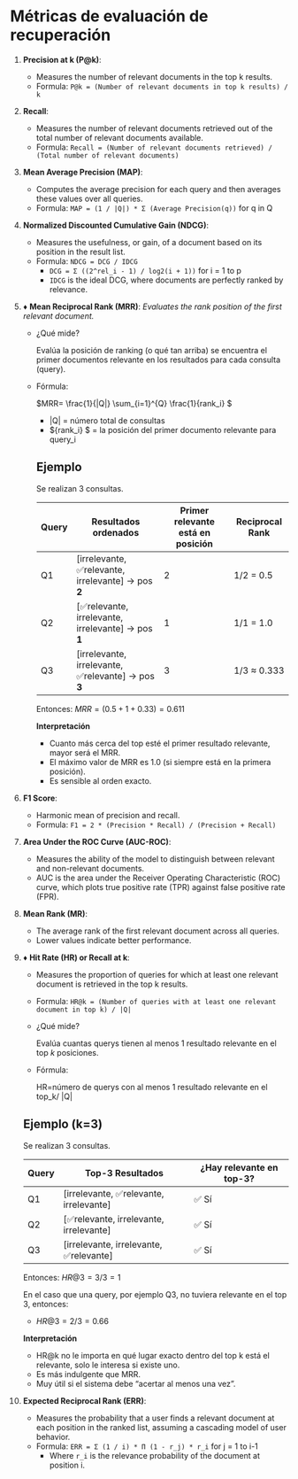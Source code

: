 # Métricas de evaluación de recuperación

1. **Precision at k (P@k)**:
   - Measures the number of relevant documents in the top k results.
   - Formula: `P@k = (Number of relevant documents in top k results) / k`

2. **Recall**:
   - Measures the number of relevant documents retrieved out of the total number of relevant documents available.
   - Formula: `Recall = (Number of relevant documents retrieved) / (Total number of relevant documents)`

3. **Mean Average Precision (MAP)**:
   - Computes the average precision for each query and then averages these values over all queries.
   - Formula:  `MAP = (1 / |Q|) * Σ (Average Precision(q))` for q in Q

4. **Normalized Discounted Cumulative Gain (NDCG)**:
   - Measures the usefulness, or gain, of a document based on its position in the result list.
   - Formula: `NDCG = DCG / IDCG`
     - `DCG = Σ ((2^rel_i - 1) / log2(i + 1))` for i = 1 to p
     - `IDCG` is the ideal DCG, where documents are perfectly ranked by relevance.

5. ♦️ **Mean Reciprocal Rank (MRR)**:
    *Evaluates the rank position of the first relevant document.*
   
   - ¿Qué mide?

      Evalúa la posición de ranking (o qué tan arriba) se encuentra el primer documentos relevante en los resultados para cada consulta (query).

   - Fórmula:

      $MRR= \frac{1}{|Q|} \sum_{i=1}^{Q} \frac{1}{rank_i} $

      - |Q| = número total de consultas
      - ${rank_i} $ = la posición del primer documento relevante para query_i

      ## Ejemplo 
      Se realizan 3 consultas.

      | Query | Resultados ordenados                                | Primer relevante está en posición | Reciprocal Rank |
      | ----- | --------------------------------------------------- | --------------------------------- | --------------- |
      | Q1    | \[irrelevante, ✅relevante, irrelevante] → pos **2** | 2                                 | 1/2 = 0.5       |
      | Q2    | \[✅relevante, irrelevante, irrelevante] → pos **1** | 1                                 | 1/1 = 1.0       |
      | Q3    | \[irrelevante, irrelevante, ✅relevante] → pos **3** | 3                                 | 1/3 ≈ 0.333     |

      Entonces: 
         $MRR= (0.5+1+0.33) = 0.611$
         
      **Interpretación**
      - Cuanto más cerca del top esté el primer resultado relevante, mayor será el MRR.
      - El máximo valor de MRR es 1.0 (si siempre está en la primera posición).
      - Es sensible al orden exacto.


6. **F1 Score**:
   - Harmonic mean of precision and recall.
   - Formula: `F1 = 2 * (Precision * Recall) / (Precision + Recall)`

7. **Area Under the ROC Curve (AUC-ROC)**:
   - Measures the ability of the model to distinguish between relevant and non-relevant documents.
   - AUC is the area under the Receiver Operating Characteristic (ROC) curve, which plots true positive rate (TPR) against false positive rate (FPR).

8. **Mean Rank (MR)**:
   - The average rank of the first relevant document across all queries.
   - Lower values indicate better performance.

9. ♦️ **Hit Rate (HR) or Recall at k**:
   - Measures the proportion of queries for which at least one relevant document is retrieved in the top k results.
   - Formula: `HR@k = (Number of queries with at least one relevant document in top k) / |Q|`

   - ¿Qué mide?

      Evalúa cuantas querys tienen al menos 1 resultado relevante en el top *k* posiciones.

   - Fórmula:
      
      HR=número de querys con al menos 1 resultado relevante en el top_k/ |Q|

   ## Ejemplo  (k=3)
      Se realizan 3 consultas.

      | Query | Top-3 Resultados                        | ¿Hay relevante en top-3? |
      | ----- | --------------------------------------- | ------------------------ |
      | Q1    | \[irrelevante, ✅relevante, irrelevante] | ✅ Sí                     |
      | Q2    | \[✅relevante, irrelevante, irrelevante] | ✅ Sí                     |
      | Q3    | \[irrelevante, irrelevante, ✅relevante] | ✅ Sí                     |

   Entonces: 
      $HR@3 = 3/3 = 1$
   
   En el caso que una query, por ejemplo Q3, no tuviera relevante en el top 3, entonces: <p>
   - $HR@3 = 2/3 = 0.66$
        
   **Interpretación**
   - HR@k no le importa en qué lugar exacto dentro del top k está el relevante, solo le interesa si existe uno.
   - Es más indulgente que MRR.
   - Muy útil si el sistema debe “acertar al menos una vez”.

10. **Expected Reciprocal Rank (ERR)**:
    - Measures the probability that a user finds a relevant document at each position in the ranked list, assuming a cascading model of user behavior.
    - Formula: `ERR = Σ (1 / i) * Π (1 - r_j) * r_i` for j = 1 to i-1
      - Where `r_i` is the relevance probability of the document at position i.
